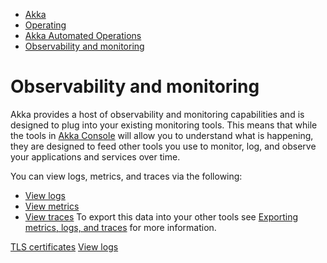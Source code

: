 <!-- <nav> -->
- [Akka](../../index.html)
- [Operating](../index.html)
- [Akka Automated Operations](../akka-platform.html)
- [Observability and monitoring](index.html)

<!-- </nav> -->

# Observability and monitoring

Akka provides a host of observability and monitoring capabilities and is designed to plug into your existing monitoring tools. This means that while the tools in [Akka Console](https://console.akka.io/) will allow you to understand what is happening, they are designed to feed other tools you use to monitor, log, and observe your applications and services over time.

You can view logs, metrics, and traces via the following:

- [View logs](view-logs.html)
- [View metrics](metrics.html)
- [View traces](traces.html)
To export this data into your other tools see [Exporting metrics, logs, and traces](observability-exports.html) for more information.

<!-- <footer> -->
<!-- <nav> -->
[TLS certificates](../tls-certificates.html) [View logs](view-logs.html)
<!-- </nav> -->

<!-- </footer> -->

<!-- <aside> -->

<!-- </aside> -->